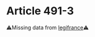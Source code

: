 # Article 491-3

⚠️Missing data from [legifrance](https://www.legifrance.gouv.fr/codes/article_lc/LEGIARTI000006428147)⚠️